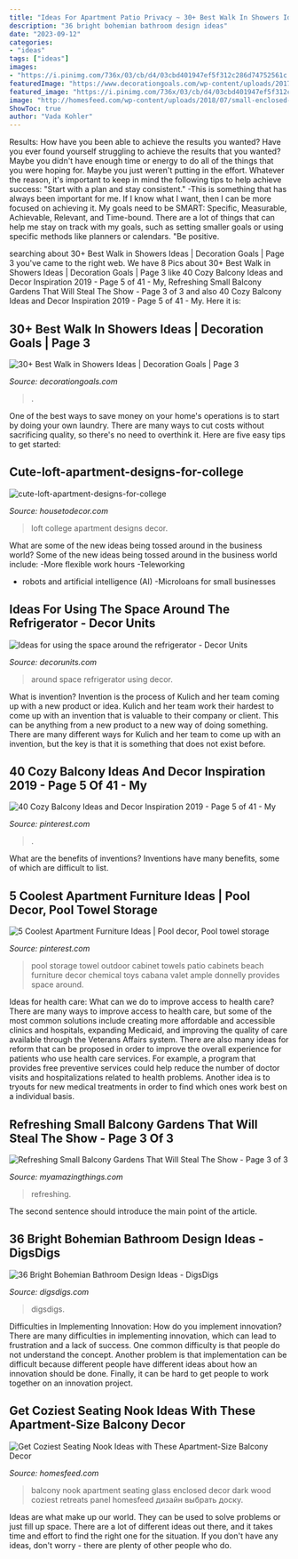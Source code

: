 ```yaml
---
title: "Ideas For Apartment Patio Privacy ~ 30+ Best Walk In Showers Ideas"
description: "36 bright bohemian bathroom design ideas"
date: "2023-09-12"
categories:
- "ideas"
tags: ["ideas"]
images:
- "https://i.pinimg.com/736x/03/cb/d4/03cbd401947ef5f312c286d74752561c.jpg"
featuredImage: "https://www.decorationgoals.com/wp-content/uploads/2017/02/Luxury-Walk-in-Shower-1.jpg"
featured_image: "https://i.pinimg.com/736x/03/cb/d4/03cbd401947ef5f312c286d74752561c.jpg"
image: "http://homesfeed.com/wp-content/uploads/2018/07/small-enclosed-balcony-with-seating-nook-dark-blue-couch-throw-pillow-yellow-bean-bag-dark-coffee-table-dark-wood-floors-textured-wood-slat-wall-wood-railings-with-glass-panel.jpg"
ShowToc: true
author: "Vada Kohler"
---
```



Results: How have you been able to achieve the results you wanted?
Have you ever found yourself struggling to achieve the results that you wanted? Maybe you didn't have enough time or energy to do all of the things that you were hoping for. Maybe you just weren't putting in the effort. Whatever the reason, it's important to keep in mind the following tips to help achieve success: 
"Start with a plan and stay consistent." -This is something that has always been important for me. If I know what I want, then I can be more focused on achieving it. My goals need to be SMART: Specific, Measurable, Achievable, Relevant, and Time-bound. There are a lot of things that can help me stay on track with my goals, such as setting smaller goals or using specific methods like planners or calendars. 
"Be positive.

	

		
searching about 30+ Best Walk in Showers Ideas | Decoration Goals | Page 3 you've came to the right web. We have 8 Pics about 30+ Best Walk in Showers Ideas | Decoration Goals | Page 3 like 40 Cozy Balcony Ideas and Decor Inspiration 2019 - Page 5 of 41 - My, Refreshing Small Balcony Gardens That Will Steal The Show - Page 3 of 3 and also 40 Cozy Balcony Ideas and Decor Inspiration 2019 - Page 5 of 41 - My. Here it is:
		
    
## 30+ Best Walk In Showers Ideas | Decoration Goals | Page 3

<img loading=lazy src="https://www.decorationgoals.com/wp-content/uploads/2017/02/Luxury-Walk-in-Shower-1.jpg" onerror="this.onerror=null;this.src='https://tse3.mm.bing.net/th?id=OIP.CAwj1di4u7axirRltjsWuQHaKr&amp;pid=15.1';" alt="30+ Best Walk in Showers Ideas | Decoration Goals | Page 3">

_Source: decorationgoals.com_

>. 

	

One of the best ways to save money on your home's operations is to start by doing your own laundry. There are many ways to cut costs without sacrificing quality, so there's no need to overthink it. Here are five easy tips to get started:

    
## Cute-loft-apartment-designs-for-college

<img loading=lazy src="https://housetodecor.com/wp-content/uploads/2019/08/cute-loft-apartment-designs-for-college.jpg" onerror="this.onerror=null;this.src='https://tse1.mm.bing.net/th?id=OIP.8ZbgzX9rVWRdW2mLConxdgHaJ4&amp;pid=15.1';" alt="cute-loft-apartment-designs-for-college">

_Source: housetodecor.com_

>loft college apartment designs decor. 

	

What are some of the new ideas being tossed around in the business world?
Some of the new ideas being tossed around in the business world include: 
-More flexible work hours 
-Teleworking 
- robots and artificial intelligence (AI) 
-Microloans for small businesses

    
## Ideas For Using The Space Around The Refrigerator - Decor Units

<img loading=lazy src="https://2.bp.blogspot.com/-K5KL_Ep-9a0/WbWwUYnu74I/AAAAAAAA5hE/nhY1yFOEfNw2x1MaPobLT9OzRO43QkUHwCLcBGAs/s1600/11.jpg" onerror="this.onerror=null;this.src='https://tse1.mm.bing.net/th?id=OIP.glscHXjvqyXRhKhyEVSSwwHaLH&amp;pid=15.1';" alt="Ideas for using the space around the refrigerator - Decor Units">

_Source: decorunits.com_

>around space refrigerator using decor. 

	

What is invention?
Invention is the process of Kulich and her team coming up with a new product or idea. Kulich and her team work their hardest to come up with an invention that is valuable to their company or client. This can be anything from a new product to a new way of doing something. There are many different ways for Kulich and her team to come up with an invention, but the key is that it is something that does not exist before.

    
## 40 Cozy Balcony Ideas And Decor Inspiration 2019 - Page 5 Of 41 - My

<img loading=lazy src="https://i.pinimg.com/736x/d8/d5/b7/d8d5b7e9a2420febf6527a24222dabf3.jpg" onerror="this.onerror=null;this.src='https://tse1.mm.bing.net/th?id=OIP.o7QECPiFYMj4szvVqcFTKQHaLJ&amp;pid=15.1';" alt="40 Cozy Balcony Ideas and Decor Inspiration 2019 - Page 5 of 41 - My">

_Source: pinterest.com_

>. 

	

What are the benefits of inventions?
Inventions have many benefits, some of which are difficult to list.

    
## 5 Coolest Apartment Furniture Ideas | Pool Decor, Pool Towel Storage

<img loading=lazy src="https://i.pinimg.com/736x/03/cb/d4/03cbd401947ef5f312c286d74752561c.jpg" onerror="this.onerror=null;this.src='https://tse3.mm.bing.net/th?id=OIP.D5n1sMA7GO8pQcV4GckQtAHaKq&amp;pid=15.1';" alt="5 Coolest Apartment Furniture Ideas | Pool decor, Pool towel storage">

_Source: pinterest.com_

>pool storage towel outdoor cabinet towels patio cabinets beach furniture decor chemical toys cabana valet ample donnelly provides space around. 

	

Ideas for health care: What can we do to improve access to health care?
There are many ways to improve access to health care, but some of the most common solutions include creating more affordable and accessible clinics and hospitals, expanding Medicaid, and improving the quality of care available through the Veterans Affairs system. There are also many ideas for reform that can be proposed in order to improve the overall experience for patients who use health care services. For example, a program that provides free preventive services could help reduce the number of doctor visits and hospitalizations related to health problems. Another idea is to tryouts for new medical treatments in order to find which ones work best on a individual basis.

    
## Refreshing Small Balcony Gardens That Will Steal The Show - Page 3 Of 3

<img loading=lazy src="https://myamazingthings.com/wp-content/uploads/2017/04/Small-Balcony-Garden-ideas-3.jpg" onerror="this.onerror=null;this.src='https://tse4.mm.bing.net/th?id=OIP.nKrD3nrKu6oEonUyjamFxgHaLH&amp;pid=15.1';" alt="Refreshing Small Balcony Gardens That Will Steal The Show - Page 3 of 3">

_Source: myamazingthings.com_

>refreshing. 

	

The second sentence should introduce the main point of the article.

    
## 36 Bright Bohemian Bathroom Design Ideas - DigsDigs

<img loading=lazy src="https://www.digsdigs.com/photos/bright-bohemian-bathroom-designs-19.jpg" onerror="this.onerror=null;this.src='https://tse2.mm.bing.net/th?id=OIP.7nMVPTPfioSaebq5JpifPAHaJ3&amp;pid=15.1';" alt="36 Bright Bohemian Bathroom Design Ideas - DigsDigs">

_Source: digsdigs.com_

>digsdigs. 

	

Difficulties in Implementing Innovation: How do you implement innovation?
There are many difficulties in implementing innovation, which can lead to frustration and a lack of success. One common difficulty is that people do not understand the concept. Another problem is that implementation can be difficult because different people have different ideas about how an innovation should be done. Finally, it can be hard to get people to work together on an innovation project.

    
## Get Coziest Seating Nook Ideas With These Apartment-Size Balcony Decor

<img loading=lazy src="http://homesfeed.com/wp-content/uploads/2018/07/small-enclosed-balcony-with-seating-nook-dark-blue-couch-throw-pillow-yellow-bean-bag-dark-coffee-table-dark-wood-floors-textured-wood-slat-wall-wood-railings-with-glass-panel.jpg" onerror="this.onerror=null;this.src='https://tse3.mm.bing.net/th?id=OIP.jRzhdIJvKuNbGo-q6iXhdQHaJe&amp;pid=15.1';" alt="Get Coziest Seating Nook Ideas with These Apartment-Size Balcony Decor">

_Source: homesfeed.com_

>balcony nook apartment seating glass enclosed decor dark wood coziest retreats panel homesfeed дизайн выбрать доску. 

	

Ideas are what make up our world. They can be used to solve problems or just fill up space. There are a lot of different ideas out there, and it takes time and effort to find the right one for the situation. If you don't have any ideas, don't worry - there are plenty of other people who do.

